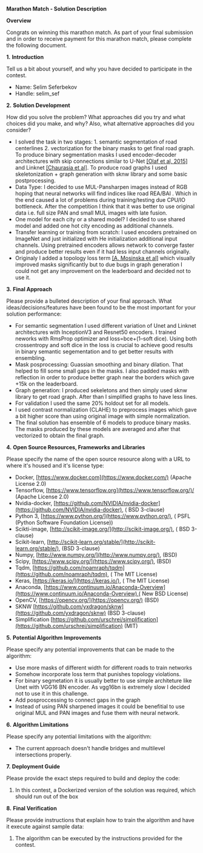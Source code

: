 **Marathon Match - Solution Description**

**Overview**

Congrats on winning this marathon match. As part of your final submission and in order to receive payment for this marathon match, please complete the following document.

**1.** **Introduction**

Tell us a bit about yourself, and why you have decided to participate in the contest.

- Name: Selim Seferbekov
- Handle: selim\_sef

**2.** **Solution Development**

How did you solve the problem? What approaches did you try and what choices did you make, and why? Also, what alternative approaches did you consider?

- I solved the task in two stages: 1. semantic segmentation of road centerlines 2. vectorization for the binary masks to get final road graph.  To produce binary segmentation masks I used encoder-decoder architectures with skip connections similar to U-Net   [[Olaf et al, 2015]](https://arxiv.org/abs/1505.04597) and Linknet [[Chaurasia et al]](https://arxiv.org/abs/1707.03718). To produce  road graphs I used skeletonization + graph generation with sknw library and some basic postprocessing.
- Data Type: I decided to use MUL-Pansharpen images instead of RGB hoping that neural networks will find indices like road REA/BAI . Which in the end caused a lot of problems during training/testing due CPU/IO bottleneck. After the competition I think that it was better to use original data i.e. full size PAN and small MUL images with late fusion.
- One model for each city or a shared model? I decided to use shared model and added one hot city encoding as additional channels.
- Transfer learning or training from scratch: I used encoders pretrained on ImageNet and just initialized with He initialization additional input channels. Using pretrained encoders allows network to converge faster and produce better results even if it had less input channels originally.
- Originaly I added a topology loss term [[A. Mosinska et al]](https://arxiv.org/abs/1712.02190) which visually improved masks significantly but to due bugs in graph generation I could not get any improvement on the leaderboard and decided not to use it.

 **3.** **Final Approach**

Please provide a bulleted description of your final approach. What ideas/decisions/features have been found to be the most important for your solution performance:

- For semantic segmentation I used different variation of Unet and Linknet architectures with InceptionV3 and Resnet50 encoders. I trained neworks with RmsProp optimizer and loss=bce+(1–soft dice). Using both crossentropy and soft dice in the loss is crucial to achieve good results in binary semantic segementation and to get better results with ensembling.
- Mask posprocessing: Guassian smoothing and binary dilation. That helped to fill some small gaps in the masks. I also padded masks with reflection in order to produce better graph near the borders which gave +15k on the leaderboard.
- Graph generation: I produced sekeletons and then simply used sknw library to get road graph. After than I simplified graphs to have less lines.
- For validation I used the same 20% holdout set for all models.
- I used contrast normalization (CLAHE) to preprocess images which gave a bit higher score than using original image with simple normalization.
- The final solution has ensemble of 6 models to produce binary masks. The masks produced by these models are averaged and after that vectorized to obtain the final graph.

 **4.** **Open Source Resources, Frameworks and Libraries**

Please specify the name of the open source resource along with a URL to where it&#39;s housed and it&#39;s license type:

- Docker, [https://www.docker.com](https://www.docker.com/) (Apache License 2.0)
- Tensorflow, [https://www.tensorflow.org](https://www.tensorflow.org/)/ (Apache License 2.0)
- Nvidia-docker, [https://github.com/NVIDIA/nvidia-docker](https://github.com/NVIDIA/nvidia-docker), ( BSD 3-clause)
- Python 3, [https://www.python.org/](https://www.python.org/), ( PSFL (Python Software Foundation License))
- Scikti-image, [http://scikit-image.org/](http://scikit-image.org/), ( BSD 3-clause)
- Scikit-learn, [http://scikit-learn.org/stable/](http://scikit-learn.org/stable/), (BSD 3-clause)
- Numpy, [http://www.numpy.org/](http://www.numpy.org/), (BSD)
- Scipy, [https://www.scipy.org/](https://www.scipy.org/), (BSD)
- Tqdm, [https://github.com/noamraph/tqdm](https://github.com/noamraph/tqdm), ( The MIT License)
- Keras, [https://keras.io/](https://keras.io/), ( The MIT License)
- Anaconda, [https://www.continuum.io/Anaconda-Overview](https://www.continuum.io/Anaconda-Overview),( New BSD License)
- OpenCV, [https://opencv.org/](https://opencv.org/) (BSD)
- SKNW [https://github.com/yxdragon/sknw](https://github.com/yxdragon/sknw) (BSD 3-clause)
- Simplification [https://github.com/urschrei/simplification](https://github.com/urschrei/simplification) (MIT)

 **5.** **Potential Algorithm Improvements**

Please specify any potential improvements that can be made to the algorithm:

- Use more masks of different width for different roads to train  networks
- Somehow incorporate loss term that punishes topology violations.
- For binary segmetation it is usually better to use simple architeture like Unet with VGG16 BN encoder. As vgg16bn is extremely slow I decided not to use it in this challenge.
- Add posproccessing to connect gaps in the graph
- Instead of using PAN sharpened images it could be benefitial to use original MUL and PAN images and fuse them with neural network.

 **6.** **Algorithm Limitations**

Please specify any potential limitations with the algorithm:

- The current approach doesn&#39;t handle bridges and multilevel intersections properly.

 **7.** **Deployment Guide**

Please provide the exact steps required to build and deploy the code:

1. In this contest, a Dockerized version of the solution was required, which should run out of the box

 **8.** **Final Verification**

Please provide instructions that explain how to train the algorithm and have it execute against sample data:

1. The algorithm can be executed by the instructions provided for the contest.

